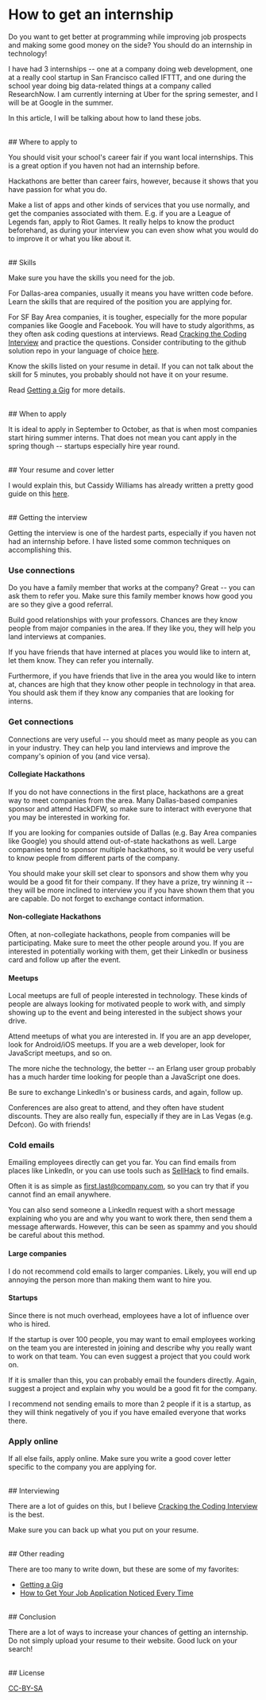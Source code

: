 # How to get an internship

Do you want to get better at programming while improving job prospects and making some good money on the side? You should do an internship in technology!

I have had 3 internships -- one at a company doing web development, one at a really cool startup in San Francisco called IFTTT, and one during the school year doing big data-related things at a company called ResearchNow. I am currently interning at Uber for the spring semester, and I will be at Google in the summer.

In this article, I will be talking about how to land these jobs.

<br>
## Where to apply to

You should visit your school's career fair if you want local internships. This is a great option if you haven not had an internship before.

Hackathons are better than career fairs, however, because it shows that you have passion for what you do.

Make a list of apps and other kinds of services that you use normally, and get the companies associated with them. E.g. if you are a League of Legends fan, apply to Riot Games. It really helps to know the product beforehand, as during your interview you can even show what you would do to improve it or what you like about it.

<br>
## Skills

Make sure you have the skills you need for the job.

For Dallas-area companies, usually it means you have written code before. Learn the skills that are required of the position you are applying for.

For SF Bay Area companies, it is tougher, especially for the more popular companies like Google and Facebook. You will have to study algorithms, as they often ask coding questions at interviews. Read [Cracking the Coding Interview][ctci] and practice the questions. Consider contributing to the github solution repo in your language of choice [here](https://github.com/gaylemcd/ctci).

Know the skills listed on your resume in detail. If you can not talk about the skill for 5 minutes, you probably should not have it on your resume.

Read [Getting a Gig][getting-a-gig] for more details.

<br>
## When to apply

It is ideal to apply in September to October, as that is when most companies start hiring summer interns. That does not mean you cant apply in the spring though -- startups especially hire year round.

<br>
## Your resume and cover letter

I would explain this, but Cassidy Williams has already written a pretty good guide on this [here][getting-a-gig].

<br>
## Getting the interview

Getting the interview is one of the hardest parts, especially if you haven not had an internship before. I have listed some common techniques on accomplishing this.

### Use connections

Do you have a family member that works at the company? Great -- you can ask them to refer you. Make sure this family member knows how good you are so they give a good referral.

Build good relationships with your professors. Chances are they know people from major companies in the area. If they like you, they will help you land interviews at companies.

If you have friends that have interned at places you would like to intern at, let them know. They can refer you internally.

Furthermore, if you have friends that live in the area you would like to intern at, chances are high that they know other people in technology in that area. You should ask them if they know any companies that are looking for interns.

### Get connections

Connections are very useful -- you should meet as many people as you can in your industry. They can help you land interviews and improve the company's opinion of you (and vice versa).

#### Collegiate Hackathons

If you do not have connections in the first place, hackathons are a great way to meet companies from the area. Many Dallas-based companies sponsor and attend HackDFW, so make sure to interact with everyone that you may be interested in working for.

If you are looking for companies outside of Dallas (e.g. Bay Area companies like Google) you should attend out-of-state hackathons as well. Large companies tend to sponsor multiple hackathons, so it would be very useful to know people from different parts of the company.

You should make your skill set clear to sponsors and show them why you would be a good fit for their company. If they have a prize, try winning it -- they will be more inclined to interview you if you have shown them that you are capable. Do not forget to exchange contact information.

#### Non-collegiate Hackathons

Often, at non-collegiate hackathons, people from companies will be participating. Make sure to meet the other people around you. If you are interested in potentially working with them, get their LinkedIn or business card and follow up after the event.

#### Meetups

Local meetups are full of people interested in technology. These kinds of people are always looking for motivated people to work with, and simply showing up to the event and being interested in the subject shows your drive.

Attend meetups of what you are interested in. If you are an app developer, look for Android/iOS meetups. If you are a web developer, look for JavaScript meetups, and so on.

The more niche the technology, the better -- an Erlang user group probably has a much harder time looking for people than a JavaScript one does.

Be sure to exchange LinkedIn's or business cards, and again, follow up.

Conferences are also great to attend, and they often have student discounts. They are also really fun, especially if they are in Las Vegas (e.g. Defcon). Go with friends!

### Cold emails

Emailing employees directly can get you far. You can find emails from places like LinkedIn, or you can use tools such as [SellHack][sellhack] to find emails.

Often it is as simple as first.last@company.com, so you can try that if you cannot find an email anywhere.

You can also send someone a LinkedIn request with a short message explaining who you are and why you want to work there, then send them a message afterwards. However, this can be seen as spammy and you should be careful about this method.

#### Large companies

I do not recommend cold emails to larger companies. Likely, you will end up annoying the person more than making them want to hire you.

#### Startups

Since there is not much overhead, employees have a lot of influence over who is hired.

If the startup is over 100 people, you may want to email employees working on the team you are interested in joining and describe why you really want to work on that team. You can even suggest a project that you could work on.

If it is smaller than this, you can probably email the founders directly. Again, suggest a project and explain why you would be a good fit for the company.

I recommend not sending emails to more than 2 people if it is a startup, as they will think negatively of you if you have emailed everyone that works there.

### Apply online

If all else fails, apply online. Make sure you write a good cover letter specific to the company you are applying for.

<br>
## Interviewing

There are a lot of guides on this, but I believe [Cracking the Coding Interview][ctci] is the best.

Make sure you can back up what you put on your resume.

<br>
## Other reading

There are too many to write down, but these are some of my favorites:

* [Getting a Gig][getting-a-gig]
* [How to Get Your Job Application Noticed Every Time](https://medium.com/life-learning/how-to-get-your-job-application-noticed-every-time-58e3030d42e5)

<br>
## Conclusion

There are a lot of ways to increase your chances of getting an internship. Do not simply upload your resume to their website. Good luck on your search!

<br>
## License

[CC-BY-SA][license]

[license]: http://creativecommons.org/licenses/by-sa/4.0/
[getting-a-gig]: https://github.com/cassidoo/getting-a-gig
[ctci]: http://www.amazon.com/gp/product/098478280X/ref=as_li_tl?ie=UTF8&camp=1789&creative=390957&creativeASIN=098478280X&linkCode=as2&tag=simian0d-20&linkId=SOAPLLSQNTVJPOOA
[sellhack]: http://sellhack.com/
